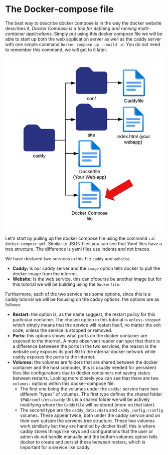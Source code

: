 # The Docker-compose file

The best way to describe docker compose is in the way the docker website describes it,
*Docker Compose is a tool for defining and running multi-container applications*. 
Simply put using this docker compose file we will be able to start up both the web application
server as well as the caddy server with one simple command `Docker compose up --build -d`.
You do not need to remember this command, we will get to it later.

![step1](./assets/step1.png)

Let's start by pulling up the docker compose file using the command `cat docker-compose.yml`.
Similar to JSON files you can see that Yaml files have a tree structure.
The difference is yaml files use indents and not braces.

We have declared two services in this file `caddy` and `website`.
- **Caddy:** Is our caddy server and the `image` option tells docker to pull the docker image from
  the internet.
- **Website:** Is the web service, this can ofcourse be another image but for
  this tutorial we will be building using the `Dockerfile`.

Furthermore, each of the two service has some options, 
since this is a caddy tutorial we will be focusing on the caddy options.
the options are as follows:
- **Restart:** the option is, as the name suggest, the restart policy for this particular container. The chosen option in this tutorial is `unless-stopped`
  which simply means that the service will restart itself, no matter the exit code, unless the service is stopped or removed.   
- **Ports:** this options shows what ports on the docker container are exposed to the internet.
  A more observant reader can spot that there is a difference betweeen the ports in the two services,
  the reason is the website only exposes its port 80 to the internal docker network while caddy exposes the ports to the internet.
- **Volumes:** the volumes are folders that are shared between the docker container and the host computer,
  this is usually needed for persistent files like configurations due to docker containers not saving states between restarts.
  Looking more closely you can see that there are two `volumes:` options within this docker-compose file.
  - The first one being the volumes under the `caddy:` service have two different "types" of volumes. 
    The first type defines the shared folder `$PWD/conf:/etc/caddy` this is a shared folder we will be
    actively modifying where the `Caddyfile` will be stored (more on that later). 
  - The second type are the `caddy_data:/data` and `caddy_config:/config` volumes.
    These appear twice, both under the caddy service and on their own outside the services tree structure.
    These two volumes work similiarly but they are handled by docker itself, this is where caddy stores things like keys and configurations
    that the user or admin do not handle manually and the bottom volumes option tells docker to create and persist these between restars, which is important for a service like caddy.
  
